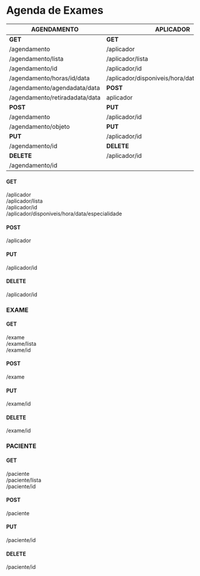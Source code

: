 # Agenda de Exames
|AGENDAMENTO|APLICADOR|
|---|---|
|**GET**|**GET**|**GET**|**GET**|
|/agendamento|/aplicador|
|/agendamento/lista|/aplicador/lista|
|/agendamento/id|/aplicador/id|
|/agendamento/horas/id/data|/aplicador/disponiveis/hora/data/especialidade|
|/agendamento/agendadata/data|**POST**|
|/agendamento/retiradadata/data|aplicador|
|**POST**|**PUT**|
|/agendamento|/aplicador/id|
|/agendamento/objeto|**PUT**|
|**PUT**|/aplicador/id|
|/agendamento/id|**DELETE**|
|**DELETE**|/aplicador/id|
|/agendamento/id|   

#### GET
/aplicador<br/>
/aplicador/lista<br/>
/aplicador/id<br/>
/aplicador/disponiveis/hora/data/especialidade

#### POST
/aplicador

#### PUT
/aplicador/id

#### DELETE
/aplicador/id

### EXAME
#### GET
/exame<br/>
/exame/lista<br/>
/exame/id

#### POST
/exame

#### PUT
/exame/id

#### DELETE
/exame/id

### PACIENTE
#### GET
/paciente<br/>
/paciente/lista<br/>
/paciente/id

#### POST
/paciente

#### PUT
/paciente/id

#### DELETE
/paciente/id